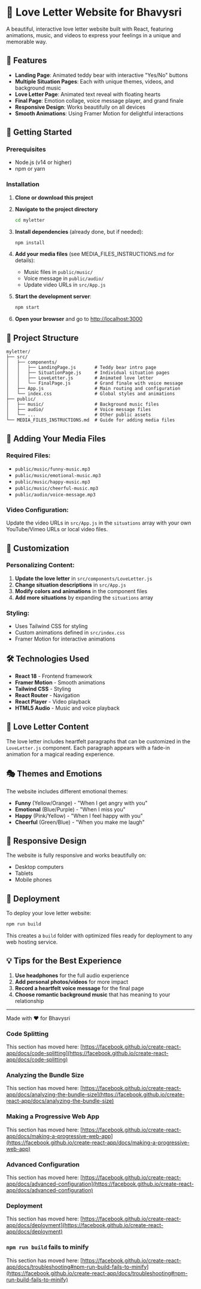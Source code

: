 # 💌 Love Letter Website for Bhavysri

A beautiful, interactive love letter website built with React, featuring animations, music, and videos to express your feelings in a unique and memorable way.

## 🌟 Features

- **Landing Page**: Animated teddy bear with interactive "Yes/No" buttons
- **Multiple Situation Pages**: Each with unique themes, videos, and background music
- **Love Letter Page**: Animated text reveal with floating hearts
- **Final Page**: Emotion collage, voice message player, and grand finale
- **Responsive Design**: Works beautifully on all devices
- **Smooth Animations**: Using Framer Motion for delightful interactions

## 🚀 Getting Started

### Prerequisites
- Node.js (v14 or higher)
- npm or yarn

### Installation

1. **Clone or download this project**
2. **Navigate to the project directory**
   ```bash
   cd myletter
   ```

3. **Install dependencies** (already done, but if needed):
   ```bash
   npm install
   ```

4. **Add your media files** (see MEDIA_FILES_INSTRUCTIONS.md for details):
   - Music files in `public/music/`
   - Voice message in `public/audio/`
   - Update video URLs in `src/App.js`

5. **Start the development server**:
   ```bash
   npm start
   ```

6. **Open your browser** and go to [http://localhost:3000](http://localhost:3000)

## 📁 Project Structure

```
myletter/
├── src/
│   ├── components/
│   │   ├── LandingPage.js       # Teddy bear intro page
│   │   ├── SituationPage.js     # Individual situation pages
│   │   ├── LoveLetter.js        # Animated love letter
│   │   └── FinalPage.js         # Grand finale with voice message
│   ├── App.js                   # Main routing and configuration
│   └── index.css                # Global styles and animations
├── public/
│   ├── music/                   # Background music files
│   ├── audio/                   # Voice message files
│   └── ...                      # Other public assets
└── MEDIA_FILES_INSTRUCTIONS.md  # Guide for adding media files
```

## 🎵 Adding Your Media Files

### Required Files:
- `public/music/funny-music.mp3`
- `public/music/emotional-music.mp3` 
- `public/music/happy-music.mp3`
- `public/music/cheerful-music.mp3`
- `public/audio/voice-message.mp3`

### Video Configuration:
Update the video URLs in `src/App.js` in the `situations` array with your own YouTube/Vimeo URLs or local video files.

## 🎨 Customization

### Personalizing Content:
1. **Update the love letter** in `src/components/LoveLetter.js`
2. **Change situation descriptions** in `src/App.js`
3. **Modify colors and animations** in the component files
4. **Add more situations** by expanding the `situations` array

### Styling:
- Uses Tailwind CSS for styling
- Custom animations defined in `src/index.css`
- Framer Motion for interactive animations

## 🛠️ Technologies Used

- **React 18** - Frontend framework
- **Framer Motion** - Smooth animations
- **Tailwind CSS** - Styling
- **React Router** - Navigation
- **React Player** - Video playback
- **HTML5 Audio** - Music and voice playback

## 💝 Love Letter Content

The love letter includes heartfelt paragraphs that can be customized in the `LoveLetter.js` component. Each paragraph appears with a fade-in animation for a magical reading experience.

## 🎭 Themes and Emotions

The website includes different emotional themes:
- **Funny** (Yellow/Orange) - "When I get angry with you"
- **Emotional** (Blue/Purple) - "When I miss you"  
- **Happy** (Pink/Yellow) - "When I feel happy with you"
- **Cheerful** (Green/Blue) - "When you make me laugh"

## 📱 Responsive Design

The website is fully responsive and works beautifully on:
- Desktop computers
- Tablets
- Mobile phones

## 🚀 Deployment

To deploy your love letter website:

```bash
npm run build
```

This creates a `build` folder with optimized files ready for deployment to any web hosting service.

## 💡 Tips for the Best Experience

1. **Use headphones** for the full audio experience
2. **Add personal photos/videos** for more impact
3. **Record a heartfelt voice message** for the final page
4. **Choose romantic background music** that has meaning to your relationship

---

Made with ❤️ for Bhavysri

### Code Splitting

This section has moved here: [https://facebook.github.io/create-react-app/docs/code-splitting](https://facebook.github.io/create-react-app/docs/code-splitting)

### Analyzing the Bundle Size

This section has moved here: [https://facebook.github.io/create-react-app/docs/analyzing-the-bundle-size](https://facebook.github.io/create-react-app/docs/analyzing-the-bundle-size)

### Making a Progressive Web App

This section has moved here: [https://facebook.github.io/create-react-app/docs/making-a-progressive-web-app](https://facebook.github.io/create-react-app/docs/making-a-progressive-web-app)

### Advanced Configuration

This section has moved here: [https://facebook.github.io/create-react-app/docs/advanced-configuration](https://facebook.github.io/create-react-app/docs/advanced-configuration)

### Deployment

This section has moved here: [https://facebook.github.io/create-react-app/docs/deployment](https://facebook.github.io/create-react-app/docs/deployment)

### `npm run build` fails to minify

This section has moved here: [https://facebook.github.io/create-react-app/docs/troubleshooting#npm-run-build-fails-to-minify](https://facebook.github.io/create-react-app/docs/troubleshooting#npm-run-build-fails-to-minify)
